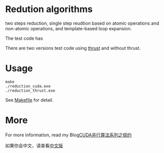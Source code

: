 # Redution algorithms

 two steps reduction, single step reudtion based on  atomic operations and non-atomic operations, and template-based loop expansion.

 The test code has 

There are two versions test code using [thrust](http://thrust.github.io/) and without thrust.

# Usage

```shell
make
./reduction_cuda.exe
./reduction_thrust.exe
```

See [Makefile](Makefile) for detail.

# More

For more information, read my Blog[CUDA并行算法系列之规约](http://zh.5long.me/2016/algorithms-on-cuda-reduction/)

如果你会中文，请查看[中文版](readme_cn.md)
